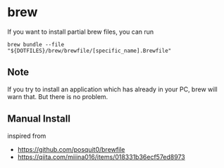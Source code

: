 # brew

If you want to install partial brew files, you can run

```(shell)
brew bundle --file "${DOTFILES}/brew/brewfile/[specific_name].Brewfile"
```

## Note

If you try to install an application which has already in your PC, brew will warn that. But there is no problem.

## Manual Install

inspired from

- <https://github.com/posquit0/brewfile>
- <https://qiita.com/miiina016/items/018331b36ecf57ed8973>
